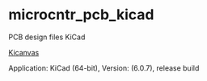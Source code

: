 # microcntr_pcb_kicad
PCB design files KiCad

[Kicanvas](https://kicanvas.org/github=https%3A%2F%2Fgithub.com%2Fpatrickfleischmann%2Fmicrocntr_pcb_kicad%2Fblob%2F93434b71915ae8d7c4e8ab5cd5c0984640eee6fc%2Fmicrocntr.kicad_sch)

Application: KiCad (64-bit), Version: (6.0.7), release build
